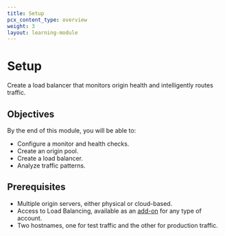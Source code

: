 ```yaml
---
title: Setup
pcx_content_type: overview
weight: 3
layout: learning-module
---
```


# Setup

Create a load balancer that monitors origin health and intelligently routes traffic.

## Objectives

By the end of this module, you will be able to:

- Configure a monitor and health checks.
- Create an origin pool.
- Create a load balancer.
- Analyze traffic patterns.

## Prerequisites

- Multiple origin servers, either physical or cloud-based.
- Access to Load Balancing, available as an [add-on](/load-balancing/how-to/enable-load-balancing/) for any type of account.
- Two hostnames, one for test traffic and the other for production traffic.